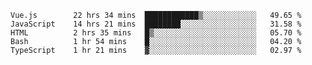 <!--START_SECTION:waka-->

```text
Vue.js        22 hrs 34 mins  ████████████▒░░░░░░░░░░░░   49.65 %
JavaScript    14 hrs 21 mins  ████████░░░░░░░░░░░░░░░░░   31.58 %
HTML          2 hrs 35 mins   █▒░░░░░░░░░░░░░░░░░░░░░░░   05.70 %
Bash          1 hr 54 mins    █░░░░░░░░░░░░░░░░░░░░░░░░   04.20 %
TypeScript    1 hr 21 mins    ▓░░░░░░░░░░░░░░░░░░░░░░░░   02.97 %
```

<!--END_SECTION:waka-->

